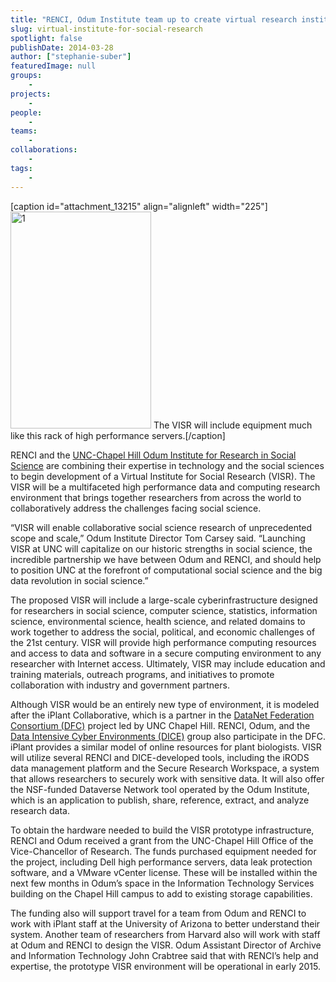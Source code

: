 ```yaml
---
title: "RENCI, Odum Institute team up to create virtual research institute"
slug: virtual-institute-for-social-research
spotlight: false
publishDate: 2014-03-28
author: ["stephanie-suber"]
featuredImage: null
groups:
    - 
projects:
    - 
people:
    - 
teams: 
    - 
collaborations:
    - 
tags:
    - 
---
```

[caption id="attachment_13215" align="alignleft" width="225"]<a href="https://www.renci.org/wp-content/uploads/2014/03/1.jpg"><img class="  wp-image-13215" src="https://www.renci.org/wp-content/uploads/2014/03/1-664x1024.jpg" alt="1" width="225" height="347" /></a> The VISR will include equipment much like this rack of high performance servers.[/caption]

RENCI and the <a href="http://www.odum.unc.edu/odum/home2.jsp" target="_blank">UNC-Chapel Hill Odum Institute for Research in Social Science</a> are combining their expertise in technology and the social sciences to begin development of a Virtual Institute for Social Research (VISR). The VISR will be a multifaceted high performance data and computing research environment that brings together researchers from across the world to collaboratively address the challenges facing social science.

“VISR will enable collaborative social science research of unprecedented scope and scale,” Odum Institute Director Tom Carsey said. “Launching VISR at UNC will capitalize on our historic strengths in social science, the incredible partnership we have between Odum and RENCI, and should help to position UNC at the forefront of computational social science and the big data revolution in social science.” <!--more-->

The proposed VISR will include a large-scale cyberinfrastructure designed for researchers in social science, computer science, statistics, information science, environmental science, health science, and related domains to work together to address the social, political, and economic challenges of the 21st century. VISR will provide high performance computing resources and access to data and software in a secure computing environment to any researcher with Internet access. Ultimately, VISR may include education and training materials, outreach programs, and initiatives to promote collaboration with industry and government partners.

Although VISR would be an entirely new type of environment, it is modeled after the iPlant Collaborative, which is a partner in the <a href="http://datafed.org">DataNet Federation Consortium (DFC)</a> project led by UNC Chapel Hill. RENCI, Odum, and the <a href="http://dice.unc.edu" target="_blank">Data Intensive Cyber Environments (DICE)</a> group also participate in the DFC. iPlant provides a similar model of online resources for plant biologists. VISR will utilize several RENCI and DICE-developed tools, including the iRODS data management platform and the Secure Research Workspace, a system that allows researchers to securely work with sensitive data. It will also offer the NSF-funded Dataverse Network tool operated by the Odum Institute, which is an application to publish, share, reference, extract, and analyze research data.

To obtain the hardware needed to build the VISR prototype infrastructure, RENCI and Odum received a grant from the UNC-Chapel Hill Office of the Vice-Chancellor of Research. The funds purchased equipment needed for the project, including Dell high performance servers, data leak protection software, and a VMware vCenter license. These will be installed within the next few months in Odum’s space in the Information Technology Services building on the Chapel Hill campus to add to existing storage capabilities.

The funding also will support travel for a team from Odum and RENCI to work with iPlant staff at the University of Arizona to better understand their system. Another team of researchers from Harvard also will work with staff at Odum and RENCI to design the VISR. Odum Assistant Director of Archive and Information Technology John Crabtree said that with RENCI’s help and expertise, the prototype VISR environment will be operational in early 2015.
